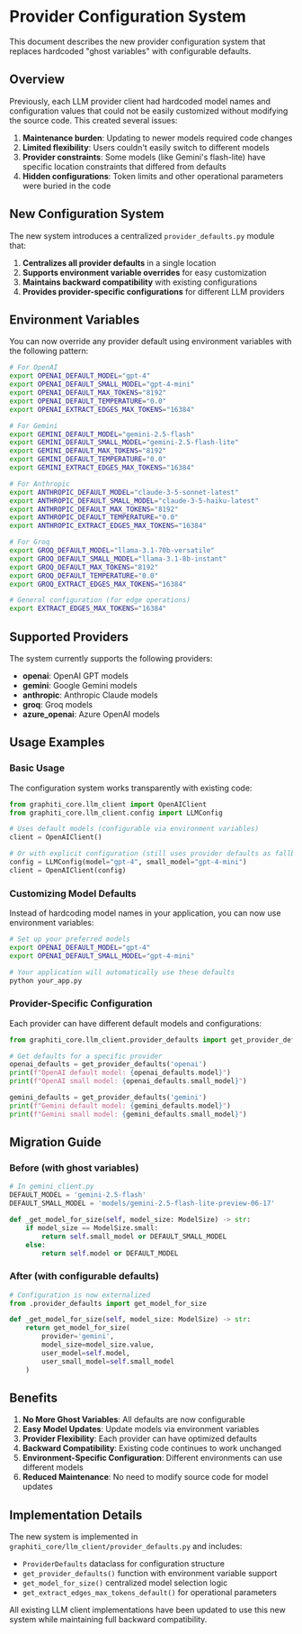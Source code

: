 # Provider Configuration System

This document describes the new provider configuration system that replaces hardcoded "ghost variables" with configurable defaults.

## Overview

Previously, each LLM provider client had hardcoded model names and configuration values that could not be easily customized without modifying the source code. This created several issues:

1. **Maintenance burden**: Updating to newer models required code changes
2. **Limited flexibility**: Users couldn't easily switch to different models
3. **Provider constraints**: Some models (like Gemini's flash-lite) have specific location constraints that differed from defaults
4. **Hidden configurations**: Token limits and other operational parameters were buried in the code

## New Configuration System

The new system introduces a centralized `provider_defaults.py` module that:

1. **Centralizes all provider defaults** in a single location
2. **Supports environment variable overrides** for easy customization
3. **Maintains backward compatibility** with existing configurations
4. **Provides provider-specific configurations** for different LLM providers

## Environment Variables

You can now override any provider default using environment variables with the following pattern:

```bash
# For OpenAI
export OPENAI_DEFAULT_MODEL="gpt-4"
export OPENAI_DEFAULT_SMALL_MODEL="gpt-4-mini"
export OPENAI_DEFAULT_MAX_TOKENS="8192"
export OPENAI_DEFAULT_TEMPERATURE="0.0"
export OPENAI_EXTRACT_EDGES_MAX_TOKENS="16384"

# For Gemini
export GEMINI_DEFAULT_MODEL="gemini-2.5-flash"
export GEMINI_DEFAULT_SMALL_MODEL="gemini-2.5-flash-lite"
export GEMINI_DEFAULT_MAX_TOKENS="8192"
export GEMINI_DEFAULT_TEMPERATURE="0.0"
export GEMINI_EXTRACT_EDGES_MAX_TOKENS="16384"

# For Anthropic
export ANTHROPIC_DEFAULT_MODEL="claude-3-5-sonnet-latest"
export ANTHROPIC_DEFAULT_SMALL_MODEL="claude-3-5-haiku-latest"
export ANTHROPIC_DEFAULT_MAX_TOKENS="8192"
export ANTHROPIC_DEFAULT_TEMPERATURE="0.0"
export ANTHROPIC_EXTRACT_EDGES_MAX_TOKENS="16384"

# For Groq
export GROQ_DEFAULT_MODEL="llama-3.1-70b-versatile"
export GROQ_DEFAULT_SMALL_MODEL="llama-3.1-8b-instant"
export GROQ_DEFAULT_MAX_TOKENS="8192"
export GROQ_DEFAULT_TEMPERATURE="0.0"
export GROQ_EXTRACT_EDGES_MAX_TOKENS="16384"

# General configuration (for edge operations)
export EXTRACT_EDGES_MAX_TOKENS="16384"
```

## Supported Providers

The system currently supports the following providers:

- **openai**: OpenAI GPT models
- **gemini**: Google Gemini models
- **anthropic**: Anthropic Claude models
- **groq**: Groq models
- **azure_openai**: Azure OpenAI models

## Usage Examples

### Basic Usage

The configuration system works transparently with existing code:

```python
from graphiti_core.llm_client import OpenAIClient
from graphiti_core.llm_client.config import LLMConfig

# Uses default models (configurable via environment variables)
client = OpenAIClient()

# Or with explicit configuration (still uses provider defaults as fallback)
config = LLMConfig(model="gpt-4", small_model="gpt-4-mini")
client = OpenAIClient(config)
```

### Customizing Model Defaults

Instead of hardcoding model names in your application, you can now use environment variables:

```bash
# Set up your preferred models
export OPENAI_DEFAULT_MODEL="gpt-4"
export OPENAI_DEFAULT_SMALL_MODEL="gpt-4-mini"

# Your application will automatically use these defaults
python your_app.py
```

### Provider-Specific Configuration

Each provider can have different default models and configurations:

```python
from graphiti_core.llm_client.provider_defaults import get_provider_defaults

# Get defaults for a specific provider
openai_defaults = get_provider_defaults('openai')
print(f"OpenAI default model: {openai_defaults.model}")
print(f"OpenAI small model: {openai_defaults.small_model}")

gemini_defaults = get_provider_defaults('gemini')
print(f"Gemini default model: {gemini_defaults.model}")
print(f"Gemini small model: {gemini_defaults.small_model}")
```

## Migration Guide

### Before (with ghost variables)

```python
# In gemini_client.py
DEFAULT_MODEL = 'gemini-2.5-flash'
DEFAULT_SMALL_MODEL = 'models/gemini-2.5-flash-lite-preview-06-17'

def _get_model_for_size(self, model_size: ModelSize) -> str:
    if model_size == ModelSize.small:
        return self.small_model or DEFAULT_SMALL_MODEL
    else:
        return self.model or DEFAULT_MODEL
```

### After (with configurable defaults)

```python
# Configuration is now externalized
from .provider_defaults import get_model_for_size

def _get_model_for_size(self, model_size: ModelSize) -> str:
    return get_model_for_size(
        provider='gemini',
        model_size=model_size.value,
        user_model=self.model,
        user_small_model=self.small_model
    )
```

## Benefits

1. **No More Ghost Variables**: All defaults are now configurable
2. **Easy Model Updates**: Update models via environment variables
3. **Provider Flexibility**: Each provider can have optimized defaults
4. **Backward Compatibility**: Existing code continues to work unchanged
5. **Environment-Specific Configuration**: Different environments can use different models
6. **Reduced Maintenance**: No need to modify source code for model updates

## Implementation Details

The new system is implemented in `graphiti_core/llm_client/provider_defaults.py` and includes:

- `ProviderDefaults` dataclass for configuration structure
- `get_provider_defaults()` function with environment variable support
- `get_model_for_size()` centralized model selection logic
- `get_extract_edges_max_tokens_default()` for operational parameters

All existing LLM client implementations have been updated to use this new system while maintaining full backward compatibility.